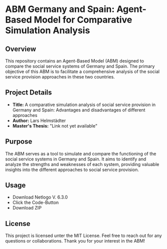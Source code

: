 # ABM Germany and Spain: Agent-Based Model for Comparative Simulation Analysis

## Overview
This repository contains an Agent-Based Model (ABM) designed to compare the social service systems of Germany and Spain. The primary objective of this ABM is to facilitate a comprehensive analysis of the social service provision approaches in these two countries.

## Project Details
- **Title:** A comparative simulation analysis of social service provision in Germany and Spain: Advantages and disadvantages of different approaches
- **Author:** Lars Helmstädter
- **Master's Thesis:** "Link not yet available"

## Purpose
The ABM serves as a tool to simulate and compare the functioning of the social service systems in Germany and Spain. It aims to identify and analyze the strengths and weaknesses of each system, providing valuable insights into the different approaches to social service provision.

## Usage
- Download Netlogo V. 6.3.0
- Click the Code-Button
- Download ZIP

## License
This project is licensed unter the MIT License.
Feel free to reach out for any questions or collaborations. Thank you for your interest in the ABM!
